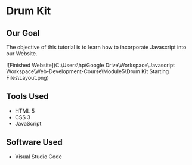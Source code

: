 
# Drum Kit

## Our Goal

The objective of this tutorial is to learn how to incorporate Javascript into our Website. 


![Finished Website](C:\Users\hp\Google Drive\Workspace\Javascript Workspace\Web-Development-Course\Module5\Drum Kit Starting Files\Layout.png)


## Tools Used

- HTML 5
- CSS 3
- JavaScript

## Software Used
- Visual Studio Code

